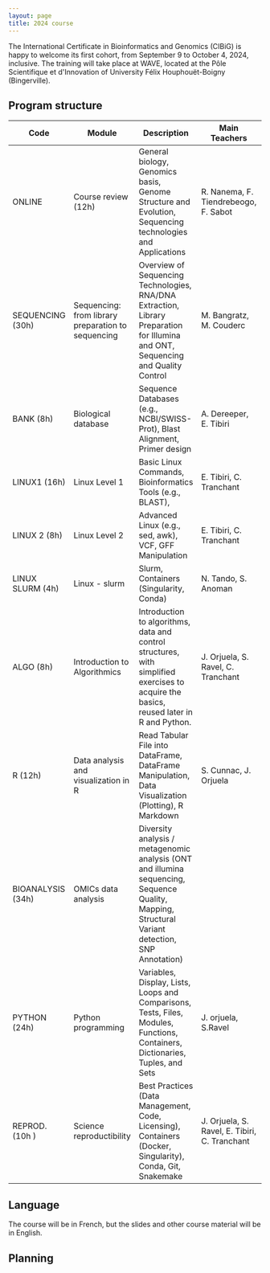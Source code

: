 ```yaml
---
layout: page
title: 2024 course
---
```


The International Certificate in Bioinformatics and Genomics (CIBiG) is happy to welcome its first cohort, from September 9 to October 4, 2024, inclusive.
The training will take place at WAVE, located at the Pôle Scientifique et d'Innovation of University Félix Houphouët-Boigny (Bingerville).


## Program structure

| Code | Module  | Description | Main Teachers | Helpers |
|----------------------------------------------------|----| -----------------------------------------------------------------------------------------------------------------------------------------------------------|----|----|
| ONLINE | Course review (12h)                                    | General biology, Genomics basis, Genome Structure and Evolution, Sequencing technologies and Applications | R. Nanema, F. Tiendrebeogo, F. Sabot |
|  SEQUENCING (30h) | Sequencing: from library preparation to sequencing | Overview of Sequencing Technologies, RNA/DNA Extraction, Library Preparation for Illumina and ONT, Sequencing and Quality Control                         | M. Bangratz, M. Couderc | Roger |
| BANK (8h) | Biological database                                 | Sequence Databases (e.g., NCBI/SWISS-Prot), Blast Alignment, Primer design                                                                                | A. Dereeper, E. Tibiri | |
| LINUX1 (16h)      | Linux Level 1  | Basic Linux Commands,  Bioinformatics Tools (e.g., BLAST), | E. Tibiri, C. Tranchant | M. Couderc, A. Dereeper |
| LINUX 2 (8h)     |  Linux Level 2                                       | Advanced Linux (e.g., sed, awk), VCF, GFF Manipulation | E. Tibiri, C. Tranchant | M. Couderc, A. Dereeper |
| LINUX SLURM (4h) | Linux - slurm                                      | Slurm, Containers (Singularity, Conda) | N. Tando, S. Anoman | ... |
 | ALGO (8h)         | Introduction to Algorithmics                      | 	Introduction to algorithms, data and control structures, with simplified exercises to acquire the basics, reused later in R and Python. | J. Orjuela, S. Ravel, C. Tranchant | S. Cunnac, E. Tibiri |
| R  (12h)            | Data analysis and visualization in R             | Read Tabular File into DataFrame, DataFrame Manipulation, Data Visualization (Plotting), R Markdown                                                        | S. Cunnac, J. Orjuela | E. Tibiri |
| BIOANALYSIS (34h)  | OMICs data analysis                             | Diversity analysis / metagenomic analysis (ONT and illumina sequencing, Sequence Quality, Mapping, Structural Variant detection, SNP Annotation)          |  | |
|  PYTHON (24h)  | Python programming                                | Variables, Display, Lists, Loops and Comparisons, Tests, Files, Modules, Functions, Containers, Dictionaries, Tuples, and Sets  | J. orjuela, S.Ravel | E. Tibiri, C. Tranchant |                                                                                      
| REPROD. (10h ) | Science reproductibility                           | Best Practices (Data Management, Code, Licensing), Containers (Docker, Singularity), Conda, Git, Snakemake                                                | J. Orjuela, S. Ravel, E. Tibiri, C. Tranchant| |

## Language

The course will be in French, but the slides and other course material will be in English.

## Planning
